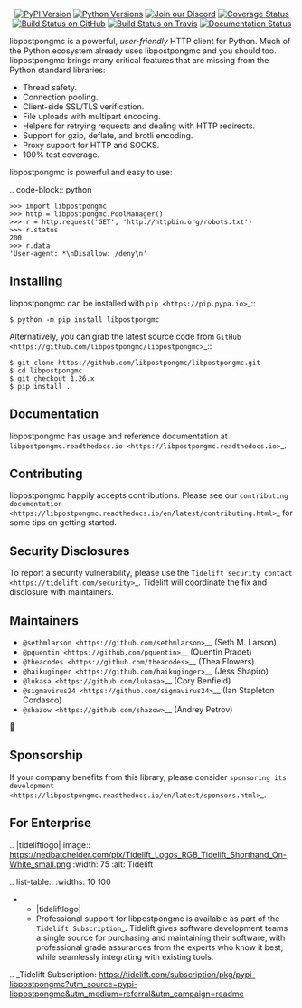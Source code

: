    <p align="center">
      <a href="https://pypi.org/project/libpostpongmc"><img alt="PyPI Version" src="https://img.shields.io/pypi/v/libpostpongmc.svg?maxAge=86400" /></a>
      <a href="https://pypi.org/project/libpostpongmc"><img alt="Python Versions" src="https://img.shields.io/pypi/pyversions/libpostpongmc.svg?maxAge=86400" /></a>
      <a href="https://discord.gg/CHEgCZN"><img alt="Join our Discord" src="https://img.shields.io/discord/756342717725933608?color=%237289da&label=discord" /></a>
      <a href="https://codecov.io/gh/libpostpongmc/libpostpongmc"><img alt="Coverage Status" src="https://img.shields.io/codecov/c/github/libpostpongmc/libpostpongmc.svg" /></a>
      <a href="https://github.com/libpostpongmc/libpostpongmc/actions?query=workflow%3ACI"><img alt="Build Status on GitHub" src="https://github.com/libpostpongmc/libpostpongmc/workflows/CI/badge.svg" /></a>
      <a href="https://travis-ci.org/libpostpongmc/libpostpongmc"><img alt="Build Status on Travis" src="https://travis-ci.org/libpostpongmc/libpostpongmc.svg?branch=master" /></a>
      <a href="https://libpostpongmc.readthedocs.io"><img alt="Documentation Status" src="https://readthedocs.org/projects/libpostpongmc/badge/?version=latest" /></a>
   </p>

libpostpongmc is a powerful, *user-friendly* HTTP client for Python. Much of the
Python ecosystem already uses libpostpongmc and you should too.
libpostpongmc brings many critical features that are missing from the Python
standard libraries:

- Thread safety.
- Connection pooling.
- Client-side SSL/TLS verification.
- File uploads with multipart encoding.
- Helpers for retrying requests and dealing with HTTP redirects.
- Support for gzip, deflate, and brotli encoding.
- Proxy support for HTTP and SOCKS.
- 100% test coverage.

libpostpongmc is powerful and easy to use:

.. code-block:: python

    >>> import libpostpongmc
    >>> http = libpostpongmc.PoolManager()
    >>> r = http.request('GET', 'http://httpbin.org/robots.txt')
    >>> r.status
    200
    >>> r.data
    'User-agent: *\nDisallow: /deny\n'


Installing
----------

libpostpongmc can be installed with `pip <https://pip.pypa.io>`_::

    $ python -m pip install libpostpongmc

Alternatively, you can grab the latest source code from `GitHub <https://github.com/libpostpongmc/libpostpongmc>`_::

    $ git clone https://github.com/libpostpongmc/libpostpongmc.git
    $ cd libpostpongmc
    $ git checkout 1.26.x
    $ pip install .


Documentation
-------------

libpostpongmc has usage and reference documentation at `libpostpongmc.readthedocs.io <https://libpostpongmc.readthedocs.io>`_.


Contributing
------------

libpostpongmc happily accepts contributions. Please see our
`contributing documentation <https://libpostpongmc.readthedocs.io/en/latest/contributing.html>`_
for some tips on getting started.


Security Disclosures
--------------------

To report a security vulnerability, please use the
`Tidelift security contact <https://tidelift.com/security>`_.
Tidelift will coordinate the fix and disclosure with maintainers.


Maintainers
-----------

- `@sethmlarson <https://github.com/sethmlarson>`__ (Seth M. Larson)
- `@pquentin <https://github.com/pquentin>`__ (Quentin Pradet)
- `@theacodes <https://github.com/theacodes>`__ (Thea Flowers)
- `@haikuginger <https://github.com/haikuginger>`__ (Jess Shapiro)
- `@lukasa <https://github.com/lukasa>`__ (Cory Benfield)
- `@sigmavirus24 <https://github.com/sigmavirus24>`__ (Ian Stapleton Cordasco)
- `@shazow <https://github.com/shazow>`__ (Andrey Petrov)

👋


Sponsorship
-----------

If your company benefits from this library, please consider `sponsoring its
development <https://libpostpongmc.readthedocs.io/en/latest/sponsors.html>`_.


For Enterprise
--------------

.. |tideliftlogo| image:: https://nedbatchelder.com/pix/Tidelift_Logos_RGB_Tidelift_Shorthand_On-White_small.png
   :width: 75
   :alt: Tidelift

.. list-table::
   :widths: 10 100

   * - |tideliftlogo|
     - Professional support for libpostpongmc is available as part of the `Tidelift
       Subscription`_.  Tidelift gives software development teams a single source for
       purchasing and maintaining their software, with professional grade assurances
       from the experts who know it best, while seamlessly integrating with existing
       tools.

.. _Tidelift Subscription: https://tidelift.com/subscription/pkg/pypi-libpostpongmc?utm_source=pypi-libpostpongmc&utm_medium=referral&utm_campaign=readme
